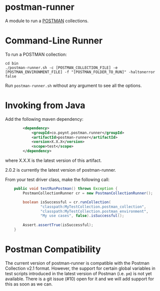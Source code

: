 # postman-runner

A module to run a [POSTMAN](https://www.getpostman.com/) collections.

# Command-Line Runner

To run a POSTMAN collection:

```
cd bin
./postman-runner.sh -c [POSTMAN_COLLECTION_FILE] -e [POSTMAN_ENVIRONMENT_FILE] -f "[POSTMAN_FOLDER_TO_RUN]" -haltonerror false
```

Run `postman-runner.sh` without any argument to see all the options.

# Invoking from Java

Add the following maven dependency:

```xml
		<dependency>
			<groupId>co.poynt.postman.runner</groupId>
			<artifactId>postman-runner</artifactId>
			<version>X.X.X</version>
			<scope>test</scope>
		</dependency>
```
where X.X.X is the latest version of this artifact.

2.0.2 is currently the latest version of postman-runner.

From your test driver class, make the following call:

```java
	public void testRunPostman() throws Exception {
		PostmanCollectionRunner cr = new PostmanCollectionRunner();

		boolean isSuccessful = cr.runCollection(
				"classpath:MyTestCollection.postman_collection",
				"classpath:MyTestCollection.postman_environment",
				"My use cases", false).isSuccessful();
		
		Assert.assertTrue(isSuccessful);
	}
```
# Postman Compatibility

The current version of postman-runner is compatible with the Postman Collection v2.1 format.  However, the support for certain global variables in test scripts introduced in the latest version of Postman (i.e. `pm`) is not yet available.  There is a git issue (#10) open for it and we will add support for this as soon as we can.
